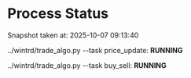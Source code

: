 # Process Status

Snapshot taken at: 2025-10-07 09:13:40

../wintrd/trade_algo.py --task price_update: **RUNNING**

../wintrd/trade_algo.py --task buy_sell: **RUNNING**


